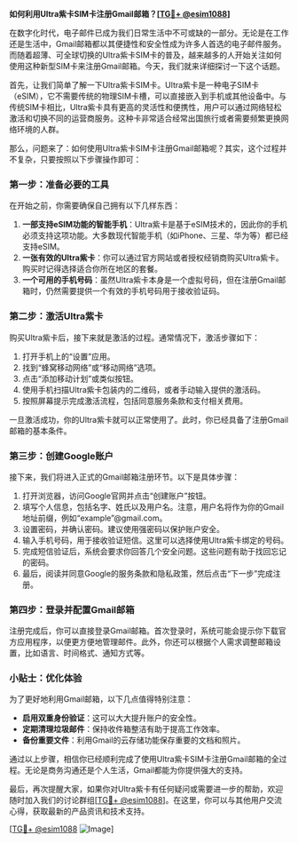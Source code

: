 **如何利用Ultra紫卡SIM卡注册Gmail邮箱？[[TG💪+ @esim1088](https://t.me/s/esim1088)]**

在数字化时代，电子邮件已成为我们日常生活中不可或缺的一部分。无论是在工作还是生活中，Gmail邮箱都以其便捷性和安全性成为许多人首选的电子邮件服务。而随着超薄、可全球切换的Ultra紫卡SIM卡的普及，越来越多的人开始关注如何使用这种新型SIM卡来注册Gmail邮箱。今天，我们就来详细探讨一下这个话题。

首先，让我们简单了解一下Ultra紫卡SIM卡。Ultra紫卡是一种电子SIM卡（eSIM），它不需要传统的物理SIM卡槽，可以直接嵌入到手机或其他设备中。与传统SIM卡相比，Ultra紫卡具有更高的灵活性和便携性，用户可以通过网络轻松激活和切换不同的运营商服务。这种卡非常适合经常出国旅行或者需要频繁更换网络环境的人群。

那么，问题来了：如何使用Ultra紫卡SIM卡注册Gmail邮箱呢？其实，这个过程并不复杂，只要按照以下步骤操作即可：

### 第一步：准备必要的工具

在开始之前，你需要确保自己拥有以下几样东西：
1. **一部支持eSIM功能的智能手机**：Ultra紫卡是基于eSIM技术的，因此你的手机必须支持这项功能。大多数现代智能手机（如iPhone、三星、华为等）都已经支持eSIM。
2. **一张有效的Ultra紫卡**：你可以通过官方网站或者授权经销商购买Ultra紫卡。购买时记得选择适合你所在地区的套餐。
3. **一个可用的手机号码**：虽然Ultra紫卡本身是一个虚拟号码，但在注册Gmail邮箱时，仍然需要提供一个有效的手机号码用于接收验证码。

### 第二步：激活Ultra紫卡

购买Ultra紫卡后，接下来就是激活的过程。通常情况下，激活步骤如下：
1. 打开手机上的“设置”应用。
2. 找到“蜂窝移动网络”或“移动网络”选项。
3. 点击“添加移动计划”或类似按钮。
4. 使用手机扫描Ultra紫卡包装内的二维码，或者手动输入提供的激活码。
5. 按照屏幕提示完成激活流程，包括同意服务条款和支付相关费用。

一旦激活成功，你的Ultra紫卡就可以正常使用了。此时，你已经具备了注册Gmail邮箱的基本条件。

### 第三步：创建Google账户

接下来，我们将进入正式的Gmail邮箱注册环节。以下是具体步骤：
1. 打开浏览器，访问Google官网并点击“创建账户”按钮。
2. 填写个人信息，包括名字、姓氏以及用户名。注意，用户名将作为你的Gmail地址前缀，例如“example”@gmail.com。
3. 设置密码，并确认密码。建议使用强密码以保护账户安全。
4. 输入手机号码，用于接收验证短信。这里可以选择使用Ultra紫卡绑定的号码。
5. 完成短信验证后，系统会要求你回答几个安全问题。这些问题有助于找回忘记的密码。
6. 最后，阅读并同意Google的服务条款和隐私政策，然后点击“下一步”完成注册。

### 第四步：登录并配置Gmail邮箱

注册完成后，你可以直接登录Gmail邮箱。首次登录时，系统可能会提示你下载官方应用程序，以便更方便地管理邮件。此外，你还可以根据个人需求调整邮箱设置，比如语言、时间格式、通知方式等。

### 小贴士：优化体验

为了更好地利用Gmail邮箱，以下几点值得特别注意：
- **启用双重身份验证**：这可以大大提升账户的安全性。
- **定期清理垃圾邮件**：保持收件箱整洁有助于提高工作效率。
- **备份重要文件**：利用Gmail的云存储功能保存重要的文档和照片。

通过以上步骤，相信你已经顺利完成了使用Ultra紫卡SIM卡注册Gmail邮箱的全过程。无论是商务沟通还是个人生活，Gmail都能为你提供强大的支持。

最后，再次提醒大家，如果你对Ultra紫卡有任何疑问或需要进一步的帮助，欢迎随时加入我们的讨论群组[[TG💪+ @esim1088](https://t.me/s/esim1088)]。在这里，你可以与其他用户交流心得，获取最新的产品资讯和技术支持。

[[TG💪+ @esim1088](https://t.me/s/esim1088) ![Image](https://i.postimg.cc/4NQfJmqS/Snipaste-2025-05-13-00-14-12.png)]